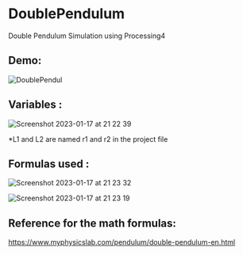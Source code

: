 # DoublePendulum

Double Pendulum Simulation using Processing4

## Demo:

![DoublePendul](https://user-images.githubusercontent.com/91684310/213006647-16fdd5e8-5f6a-461a-b8c7-a32e1b03b02c.gif)

## Variables :

![Screenshot 2023-01-17 at 21 22 39](https://user-images.githubusercontent.com/91684310/213004736-94bf26c5-ed30-441b-86c9-eb1f9cd06978.png)

*L1 and L2 are named r1 and r2 in the project file

## Formulas used :

![Screenshot 2023-01-17 at 21 23 32](https://user-images.githubusercontent.com/91684310/213004886-c8b8f650-76d0-481f-85a0-ea7ba07dba36.png)

![Screenshot 2023-01-17 at 21 23 19](https://user-images.githubusercontent.com/91684310/213004849-0a69881b-f7ad-400e-9b30-85b56e274678.png)

##  Reference for the math formulas:

https://www.myphysicslab.com/pendulum/double-pendulum-en.html
